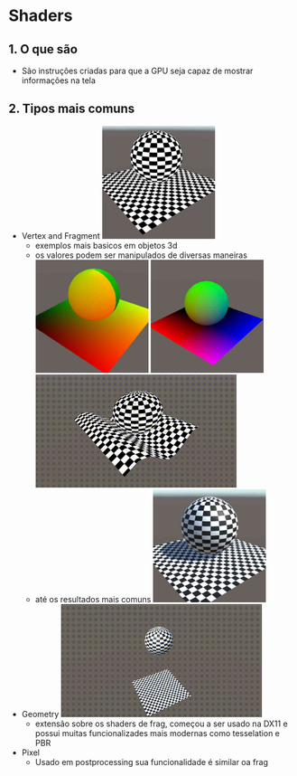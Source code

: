 <h1>Shaders</h1>

<h2>1. O que são</h2>

- São instruções criadas para que a GPU seja capaz de mostrar informações na tela
  
<h2>2. Tipos mais comuns</h2>

- Vertex and Fragment
    <img src="./images/unlit_texture.jpg"  width="200" height="200">
  - exemplos mais basicos em objetos 3d
  - os valores podem ser manipulados de diversas maneiras    
    <img src="./images/uv_texture.jpg"  width="200" height="200">
    <img src="./images/worl_position_texture.jpg"  width="200" height="200">
    <img src="./images/vertex_sin_texture.gif"  width="356" height="200">
  - até os resultados mais comuns
    <img src="./images/shadow_light_texture.jpg"  width="200" height="200">
- Geometry 
    <img src="./images/geometry_texture.gif"  width="356" height="200">
  - extensão sobre os shaders de frag, começou a ser usado na DX11 e possui muitas funcionalizades mais modernas como tesselation e PBR
- Pixel
  - Usado em postprocessing sua funcionalidade é similar oa frag
